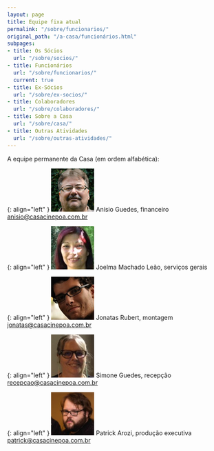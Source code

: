 ```yaml
---
layout: page
title: Equipe fixa atual
permalink: "/sobre/funcionarios/"
original_path: "/a-casa/funcionários.html"
subpages:
- title: Os Sócios
  url: "/sobre/socios/"
- title: Funcionários
  url: "/sobre/funcionarios/"
  current: true
- title: Ex-Sócios
  url: "/sobre/ex-socios/"
- title: Colaboradores
  url: "/sobre/colaboradores/"
- title: Sobre a Casa
  url: "/sobre/casa/"
- title: Outras Atividades
  url: "/sobre/outras-atividades/"
---
```



A equipe permanente da Casa (em ordem alfabética):

{: align="left" }
![](/uploads/01a_anisio.jpg)
Anísio Guedes, financeiro  
<anisio@casacinepoa.com.br>

{: align="left" }
![](/uploads/04a_joelma.jpg)
Joelma Machado Leão, serviços gerais

{: align="left" }
![](/uploads/05a_jonatas.jpg)
Jonatas Rubert, montagem  
<jonatas@casacinepoa.com.br>

{: align="left" }
![](/uploads/10a_simone.jpg)
Simone Guedes, recepção  
<recepcao@casacinepoa.com.br>

{: align="left" }
![](/uploads/patrick.jpg)
Patrick Arozi, produção executiva  
<patrick@casacinepoa.com.br>
